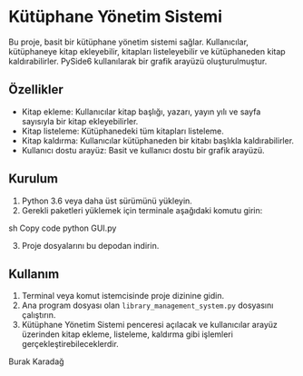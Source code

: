 
# Kütüphane Yönetim Sistemi

Bu proje, basit bir kütüphane yönetim sistemi sağlar. Kullanıcılar, kütüphaneye kitap ekleyebilir,
kitapları listeleyebilir ve kütüphaneden kitap kaldırabilirler.
PySide6 kullanılarak bir grafik arayüzü oluşturulmuştur.

## Özellikler

- Kitap ekleme: Kullanıcılar kitap başlığı, yazarı, yayın yılı ve sayfa sayısıyla
bir kitap ekleyebilirler.
- Kitap listeleme: Kütüphanedeki tüm kitapları listeleme.
- Kitap kaldırma: Kullanıcılar kütüphaneden bir kitabı başlıkla kaldırabilirler.
- Kullanıcı dostu arayüz: Basit ve kullanıcı dostu bir grafik arayüzü.

## Kurulum

1. Python 3.6 veya daha üst sürümünü yükleyin.
2. Gerekli paketleri yüklemek için terminale aşağıdaki komutu girin:


sh
Copy code
python GUI.py


3. Proje dosyalarını bu depodan indirin.

## Kullanım

1. Terminal veya komut istemcisinde proje dizinine gidin.
2. Ana program dosyası olan `library_management_system.py` dosyasını çalıştırın.
3. Kütüphane Yönetim Sistemi penceresi açılacak ve kullanıcılar arayüz üzerinden
kitap ekleme, listeleme, kaldırma gibi işlemleri gerçekleştirebileceklerdir.

Burak Karadağ
